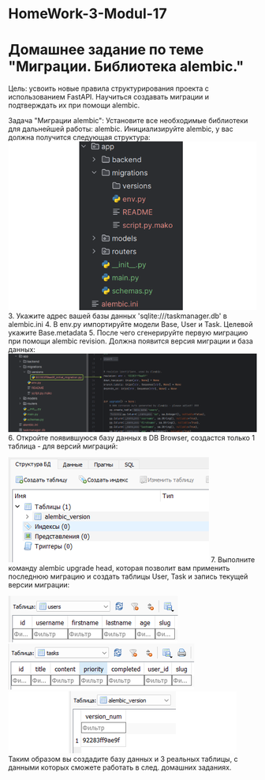 # HomeWork-3-Modul-17
# Домашнее задание по теме "Миграции. Библиотека alembic."
Цель: усвоить новые правила структурирования проекта с использованием FastAPI. Научиться создавать миграции и подтверждать их при помощи alembic.

Задача "Миграции alembic":
Установите все необходимые библиотеки для дальнейшей работы: alembic.
Инициализируйте alembic, у вас должна получится следующая структура:
![alt text](image-5.png)
3. Укажите адрес вашей базы данных 'sqlite:///taskmanager.db' в alembic.ini
4. В env.py импортируйте модели Base, User и Task. Целевой укажите Base.metadata
5. После чего сгенерируйте первую миграцию при помощи alembic revision. Должна появится версия миграции и база данных:
![alt text](image-4.png)
6. Откройте появившуюся базу данных в DB Browser, создастся только 1 таблица - для версий миграций:

![alt text](image-3.png)
7. Выполните команду alembic upgrade head, которая позволит вам применить последнюю миграцию и создать таблицы User, Task и запись текущей версии миграции:

![alt text](image-2.png)
![alt text](image-1.png)
![alt text](image.png)
Таким образом вы создадите базу данных и 3 реальных таблицы, с данными которых сможете работать в след. домашних заданиях.
